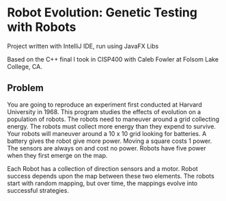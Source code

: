 # Robot Evolution: Genetic Testing with Robots
Project written with IntelliJ IDE, run using JavaFX Libs

Based on the C++ final I took in CISP400 with Caleb Fowler at Folsom Lake College, CA.

## Problem
You are going to reproduce an experiment first conducted at Harvard University in 1968.
This program studies the effects of evolution on a population of robots.
The robots need to maneuver around a grid collecting energy. The robots
must collect more energy than they expend to survive. Your robots will maneuver around
a 10 x 10 grid looking for batteries. A battery gives the robot give more power.
Moving a square costs 1 power. The sensors are always on and cost no power. Robots have
five power when they first emerge on the map.

Each Robot has a collection of direction sensors and a motor. Robot success depends upon
the map between these two elements. The robots start with random mapping, but over time, the mappings
evolve into successful strategies. 
